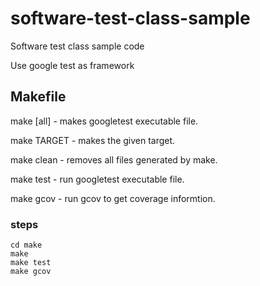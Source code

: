 # software-test-class-sample
Software test class sample code

Use google test as framework

## Makefile
make [all]  - makes googletest executable file.

make TARGET - makes the given target.

make clean  - removes all files generated by make.

make test   - run googletest executable file.

make gcov   - run gcov to get coverage informtion.

### steps
	cd make
	make
	make test
	make gcov
